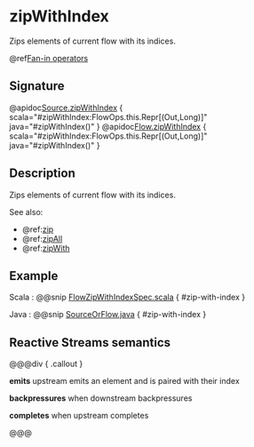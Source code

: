 # zipWithIndex

Zips elements of current flow with its indices.

@ref[Fan-in operators](../index.md#fan-in-operators)

## Signature

@apidoc[Source.zipWithIndex](Source) { scala="#zipWithIndex:FlowOps.this.Repr[(Out,Long)]" java="#zipWithIndex()" }
@apidoc[Flow.zipWithIndex](Flow) { scala="#zipWithIndex:FlowOps.this.Repr[(Out,Long)]" java="#zipWithIndex()" }

## Description

Zips elements of current flow with its indices.

See also:

 * @ref:[zip](zip.md)
 * @ref:[zipAll](zipAll.md)
 * @ref:[zipWith](zipWith.md)  

## Example

Scala
:   @@snip [FlowZipWithIndexSpec.scala](/akka-stream-tests/src/test/scala/org/apache/pekko/stream/scaladsl/FlowZipWithIndexSpec.scala) { #zip-with-index }

Java
:   @@snip [SourceOrFlow.java](/docs/src/test/java/jdocs/stream/operators/SourceOrFlow.java) { #zip-with-index }

## Reactive Streams semantics

@@@div { .callout }

**emits** upstream emits an element and is paired with their index

**backpressures** when downstream backpressures

**completes** when upstream completes

@@@

